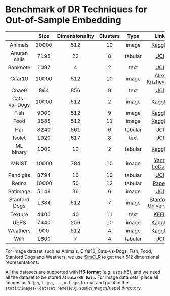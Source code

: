 # Benchmark of DR Techniques for Out-of-Sample Embedding


|               | Size  | Dimensionality | Clusters |  Type   |                             Link                             |
| :-----------: | :---: | :------------: | :------: | :-----: | :----------------------------------------------------------: |
|    Animals    | 10000 |      512       |    10    |  image  | [Kaggle](https://www.kaggle.com/datasets/alessiocorrado99/animals10) |
| Anuran calls  | 7195  |       22       |    8     | tabular | [UCI](https://archive.ics.uci.edu/ml/datasets/Anuran+Calls+%28MFCCs%29) |
|   Banknote    | 1097  |       4        |    2     |  text   | [UCI](https://archive.ics.uci.edu/ml/datasets/banknote+authentication) |
|    Cifar10    | 10000 |      512       |    10    |  image  | [Alex Krizhevsky](https://www.cs.toronto.edu/~kriz/cifar.html) |
|     Cnae9     |  864  |      856       |    9     |  text   |    [UCI](https://archive.ics.uci.edu/ml/datasets/cnae-9)     |
| Cats-vs-Dogs  | 10000 |      512       |    2     |  image  | [Kaggle](https://www.kaggle.com/datasets/shaunthesheep/microsoft-catsvsdogs-dataset) |
|     Fish      | 9000  |      512       |    9     |  image  | [Kaggle](https://www.kaggle.com/datasets/crowww/a-large-scale-fish-dataset) |
|     Food      | 3585  |      512       |    11    |  image  | [Kaggle](https://www.kaggle.com/datasets/anshulmehtakaggl/themassiveindianfooddataset) |
|      Har      | 8240  |      561       |    6     | tabular | [UCI](https://archive.ics.uci.edu/ml/datasets/human+activity+recognition+using+smartphones) |
|    Isolet     | 1920  |      617       |    8     |  text   |    [UCI](https://archive.ics.uci.edu/ml/datasets/isolet)     |
|   ML binary   | 1000  |       10       |    2     | tabular | [Kaggle](https://www.kaggle.com/datasets/rhythmcam/ml-binary-classification-study-data) |
|     MNIST     | 10000 |      784       |    10    |  image  |       [Yann LeCun](http://yann.lecun.com/exdb/mnist/)        |
|   Pendigits   | 8794  |       16       |    10    | tabular | [UCI](https://archive.ics.uci.edu/ml/datasets/pen-based+recognition+of+handwritten+digits) |
|    Retina     | 10000 |       50       |    12    | tabular | [Paper](https://www.cell.com/fulltext/S0092-8674(15)00549-8) |
|   Satimage    | 5148  |       36       |    6     |  image  | [UCI](https://archive.ics.uci.edu/ml/datasets/Statlog+(Landsat+Satellite)) |
| Stanford Dogs | 1384  |      512       |    7     |  image  | [Stanford University](http://vision.stanford.edu/aditya86/ImageNetDogs/) |
|    Texture    | 4400  |       40       |    11    |  text   |     [KEEL](https://sci2s.ugr.es/keel/dataset.php?cod=72)     |
|     USPS      | 7440  |      256       |    10    |  image  |  [Kaggle](https://www.kaggle.com/bistaumanga/usps-dataset)   |
|   Weathers    |  900  |      512       |    4     |  image  | [Kaggle](https://www.kaggle.com/datasets/vijaygiitk/multiclass-weather-dataset) |
|     WiFi      | 1600  |       7        |    4     | tabular | [UCI](https://archive.ics.uci.edu/ml/datasets/Wireless+Indoor+Localization) |

For image dataset such as Animals, Cifar10, Cats-vs-Dogs, Fish, Food, Stanford Dogs and Weathers, we use [SimCLR](https://github.com/sthalles/SimCLR) to get their 512 dimensional representations. 

All the datasets are supported with **H5 format** (e.g. usps.h5), and we need all the dataset to be stored at **`data/H5 Data`.** For image data sets, place all images as `0.jpg,1.jpg,...,n-1.jpg` format and put it in the `static/images/(dataset name)`(e.g. static/images/usps) directory.



